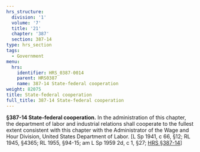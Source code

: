 ```yaml
---
hrs_structure:
  division: '1'
  volume: '7'
  title: '21'
  chapter: '387'
  section: 387-14
type: hrs_section
tags:
  - Government
menu:
  hrs:
    identifier: HRS_0387-0014
    parent: HRS0387
    name: 387-14 State-federal cooperation
weight: 82075
title: State-federal cooperation
full_title: 387-14 State-federal cooperation
---
```

**§387-14 State-federal cooperation.** In the administration of this chapter, the department of labor and industrial relations shall cooperate to the fullest extent consistent with this chapter with the Administrator of the Wage and Hour Division, United States Department of Labor. [L Sp 1941, c 66, §12; RL 1945, §4365; RL 1955, §94-15; am L Sp 1959 2d, c 1, §27; [HRS §387-14](/title-21/chapter-387/section-387-14/)]